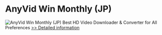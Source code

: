 # AnyVid Win Monthly (JP)
![AnyVid Win Monthly (JP)](https://mycommerce.akamaized.net/api/pimages/P300788834/BIG/300788834.PNG)
Best HD Video Downloader & Converter for All Preferences
[>> Detailed information](https://secure.shareit.com/shareit/product.html?productid=300788834&affiliateid=200057808)